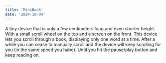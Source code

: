 ```yaml
---
title: 'MiniBook'
date: '2024-10-04'
---
```

A tiny device that is only a few centimeters long and even shorter height. With a small scroll wheel on the top and a screen on the front. This device lets you scroll through a book, displaying only one word at a time. After a while you can cease to manually scroll and the device will keep scrolling for you (in the same speed you habe). Until you hit the pause/play button and keep reading on.
